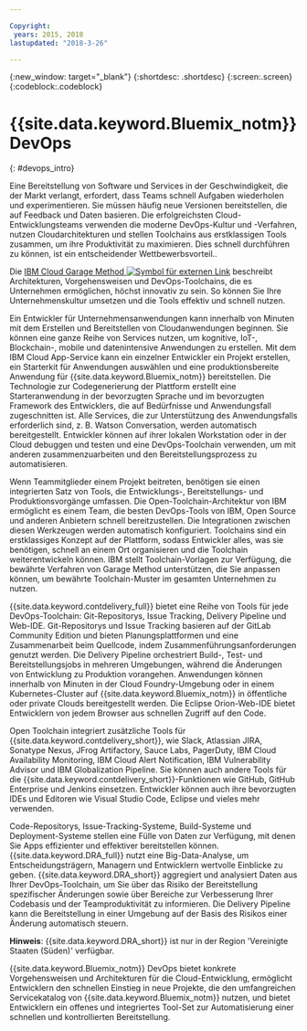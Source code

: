 ```yaml
---

Copyright:
 years: 2015, 2018
lastupdated: "2018-3-26"

---
```


{:new_window: target="_blank"}
{:shortdesc: .shortdesc}
{:screen:.screen}
{:codeblock:.codeblock}


# {{site.data.keyword.Bluemix_notm}} DevOps
{: #devops_intro}

Eine Bereitstellung von Software und Services in der Geschwindigkeit, die der Markt verlangt, erfordert, dass Teams schnell Aufgaben wiederholen und experimentieren. Sie müssen häufig neue Versionen bereitstellen, die auf Feedback und Daten basieren. Die erfolgreichsten Cloud-Entwicklungsteams verwenden die moderne DevOps-Kultur und -Verfahren, nutzen Cloudarchitekturen und stellen Toolchains aus erstklassigen Tools zusammen, um ihre Produktivität zu maximieren. Dies schnell durchführen zu können, ist ein entscheidender Wettbewerbsvorteil..

Die 
<a href="https://www.ibm.com/cloud/garage">IBM Cloud Garage Method <img src="../../icons/launch-glyph.svg" alt="Symbol für externen Link"></a> beschreibt Architekturen, Vorgehensweisen und DevOps-Toolchains, die es Unternehmen ermöglichen, höchst innovativ zu sein. So können Sie Ihre Unternehmenskultur umsetzen und die Tools effektiv und schnell nutzen.

Ein Entwickler für Unternehmensanwendungen kann innerhalb von Minuten mit dem Erstellen und Bereitstellen von Cloudanwendungen beginnen. Sie können eine ganze Reihe von Services nutzen, um kognitive, IoT-, Blockchain-, mobile und datenintensive Anwendungen zu erstellen. Mit dem IBM Cloud App-Service kann ein einzelner Entwickler ein Projekt erstellen, ein Starterkit für Anwendungen auswählen und eine produktionsbereite Anwendung für {{site.data.keyword.Bluemix_notm}} bereitstellen. Die Technologie zur Codegenerierung der Plattform erstellt eine Starteranwendung in der bevorzugten Sprache und im bevorzugten Framework des Entwicklers, die auf Bedürfnisse und Anwendungsfall zugeschnitten ist. Alle Services, die zur Unterstützung des Anwendungsfalls erforderlich sind, z. B. Watson Conversation, werden automatisch bereitgestellt. Entwickler können auf ihrer lokalen Workstation oder in der Cloud debuggen und testen und eine DevOps-Toolchain verwenden, um mit anderen zusammenzuarbeiten und den Bereitstellungsprozess zu automatisieren. 

Wenn Teammitglieder einem Projekt beitreten, benötigen sie einen integrierten Satz von Tools, die Entwicklungs-, Bereitstellungs- und Produktionsvorgänge umfassen. Die Open-Toolchain-Architektur von IBM ermöglicht es einem Team, die besten DevOps-Tools von IBM, Open Source und anderen Anbietern schnell bereitzustellen. Die Integrationen zwischen diesen Werkzeugen werden automatisch konfiguriert. Toolchains sind ein erstklassiges Konzept auf der Plattform, sodass Entwickler alles, was sie benötigen, schnell an einem Ort organisieren und die Toolchain weiterentwickeln können. IBM stellt Toolchain-Vorlagen zur Verfügung, die bewährte Verfahren von Garage Method unterstützen, die Sie anpassen können, um bewährte Toolchain-Muster im gesamten Unternehmen zu nutzen. 

{{site.data.keyword.contdelivery_full}} bietet eine Reihe von Tools für jede DevOps-Toolchain: Git-Repositorys, Issue Tracking, Delivery Pipeline und Web-IDE. Git-Repositorys und Issue Tracking basieren auf der GitLab Community Edition und bieten Planungsplattformen und eine Zusammenarbeit beim Quellcode, indem Zusammenführungsanforderungen genutzt werden. Die Delivery Pipeline orchestriert Build-, Test- und Bereitstellungsjobs in mehreren Umgebungen, während die Änderungen von Entwicklung zu Produktion vorangehen. Anwendungen können innerhalb von Minuten in der Cloud Foundry-Umgebung oder in einem Kubernetes-Cluster auf {{site.data.keyword.Bluemix_notm}} in öffentliche oder private Clouds bereitgestellt werden. Die Eclipse Orion-Web-IDE bietet Entwicklern von jedem Browser aus schnellen Zugriff auf den Code.

Open Toolchain integriert zusätzliche Tools für {{site.data.keyword.contdelivery_short}}, wie Slack, Atlassian JIRA, Sonatype Nexus, JFrog Artifactory, Sauce Labs, PagerDuty, IBM Cloud Availability Monitoring, IBM Cloud Alert Notification, IBM Vulnerability Advisor und IBM Globalization Pipeline. Sie können auch andere Tools für die {{site.data.keyword.contdelivery_short}}-Funktionen wie GitHub, GitHub Enterprise und Jenkins einsetzen. Entwickler können auch ihre bevorzugten IDEs und Editoren wie Visual Studio Code, Eclipse und vieles mehr verwenden.

Code-Repositorys, Issue-Tracking-Systeme, Build-Systeme und Deployment-Systeme stellen eine Fülle von Daten zur Verfügung, mit denen Sie Apps effizienter und effektiver bereitstellen können. {{site.data.keyword.DRA_full}} nutzt eine Big-Data-Analyse, um Entscheidungsträgern, Managern und Entwicklern wertvolle Einblicke zu geben. {{site.data.keyword.DRA_short}} aggregiert und analysiert Daten aus Ihrer DevOps-Toolchain, um Sie über das Risiko der Bereitstellung spezifischer Änderungen sowie über Bereiche zur Verbesserung Ihrer Codebasis und der Teamproduktivität zu informieren. Die Delivery Pipeline kann die Bereitstellung in einer Umgebung auf der Basis des Risikos einer Änderung automatisch steuern. 

**Hinweis**: {{site.data.keyword.DRA_short}} ist nur in der Region 'Vereinigte Staaten (Süden)' verfügbar.

{{site.data.keyword.Bluemix_notm}} DevOps bietet konkrete Vorgehensweisen und Architekturen für die Cloud-Entwicklung, ermöglicht Entwicklern den schnellen Einstieg in neue Projekte, die den umfangreichen Servicekatalog von {{site.data.keyword.Bluemix_notm}} nutzen, und bietet Entwicklern ein offenes und integriertes Tool-Set zur Automatisierung einer schnellen und kontrollierten Bereitstellung.
